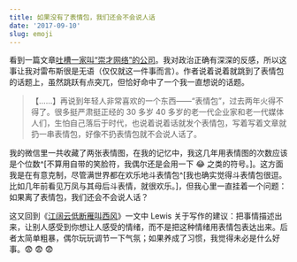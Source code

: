 ```yaml
---
title: 如果没有了表情包，我们还会不会说人话
date: '2017-09-10'
slug: emoji
---
```


看到一篇文章[吐槽一家叫“崇才网络”的公司](https://www.huxiu.com/article/213995.html)。我对政治正确有深深的反感，所以这事让我对雷布斯很是无语（仅仅就这一件事而言）。作者说着说着就跳到了表情包的话题上，虽然跳跃有点突兀，但恰好命中了一个我一直想说的话题。

> 【……】再说到年轻人非常喜欢的一个东西——“表情包”，过去两年火得不得了。很多挺严肃挺正经的 30 多岁 40 多岁的老一代企业家和老一代媒体人们，生怕自己落后于时代，也说着说着话就发个表情包，写着写着文章就扔一串表情包，好像不扔表情包就不会说人话了。

我的微信里一共收藏了两张表情图，在我的记忆中，我这几年用表情图的次数应该是个位数^[不算用自带的笑脸符，我偶尔还是会用一下 :joy: 之类的符号。]。这方面我是在有意克制，尽管满世界都在欢乐地斗表情包^[我也确实觉得斗表情包很逗。比如几年前看见万凤与其母后斗表情，就很欢乐。]，但我心里一直挂着一个问题：如果离了表情包，我们还会不会说人话？

这又回到《[江阔云低断雁叫西风](/cn/2014/06/on-writing/)》一文中 Lewis 关于写作的建议：把事情描述出来，让别人感受到你想让人感受的情绪，而不是把这种情绪用表情包表达出来。后者太简单粗暴，偶尔玩玩调节一下气氛；如果养成了习惯，我觉得未必是什么好事。:fearful: :fearful: :fearful:
